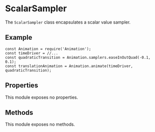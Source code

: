 # ScalarSampler

The `ScalarSampler` class encapsulates a scalar value sampler.

## Example

```text
const Animation = require('Animation');
const timeDriver = //...
const quadraticTransition = Animation.samplers.easeInOutQuad(-0.1, 0.1);
const translationAnimation = Animation.animate(timeDriver, quadraticTransition);
```

## Properties

This module exposes no properties.

## Methods

This module exposes no methods.

